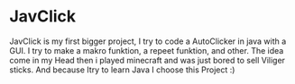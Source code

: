 # JavClick
JavClick is my first bigger project, I try to code a AutoClicker in java with a GUI. 
I try to make a makro funktion, a repeet funktion, and other.
The idea come in my Head then i played minecraft and was just bored to sell Viliger sticks.
And because Itry to learn Java I choose this Project :)
